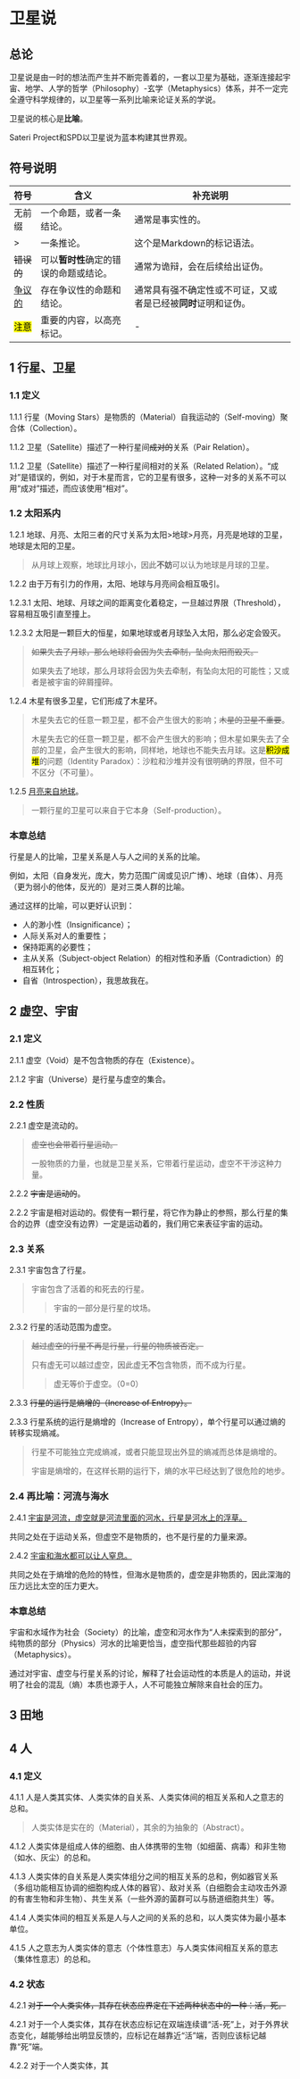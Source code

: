# 卫星说

## 总论

卫星说是由一时的想法而产生并不断完善着的，一套以卫星为基础，逐渐连接起宇宙、地学、人学的哲学（Philosophy）-玄学（Metaphysics）体系，并不一定完全遵守科学规律的，以卫星等一系列比喻来论证关系的学说。

卫星说的核心是**比喻**。

Sateri Project和SPD以卫星说为蓝本构建其世界观。

## 符号说明

|符号|含义|补充说明|
|--|--|--|
|无前缀|一个命题，或者一条结论。|通常是事实性的。|
|>|一条推论。|这个是Markdown的标记语法。|
|~~错误的~~|可以**暂时性**确定的错误的命题或结论。|通常为诡辩，会在后续给出证伪。|
|<u>争议的</u>|存在争议性的命题和结论。|通常具有强不确定性或不可证，又或者是已经被**同时**证明和证伪。|
|<mark>注意</mark>|重要的内容，以高亮标记。|-|


## 1 行星、卫星

### 1.1 定义

1.1.1 行星（Moving Stars）是物质的（Material）自我运动的（Self-moving）聚合体（Collection）。

1.1.2 卫星（Satellite）描述了一种行星间~~成对的~~关系（Pair Relation）。

1.1.2 卫星（Satellite）描述了一种行星间相对的关系（Related Relation）。“成对”是错误的，例如，对于木星而言，它的卫星有很多，这种一对多的关系不可以用“成对”描述，而应该使用“相对”。

### 1.2 太阳系内

1.2.1 地球、月亮、太阳三者的尺寸关系为太阳>地球>月亮，月亮是地球的卫星，地球是太阳的卫星。

> 从月球上观察，地球比月球小，因此**不妨**可以认为地球是月球的卫星。

1.2.2 由于万有引力的作用，太阳、地球与月亮间会相互吸引。

1.2.3.1 太阳、地球、月球之间的距离变化着稳定，一旦越过界限（Threshold），容易相互吸引直至撞上。

1.2.3.2 太阳是一颗巨大的恒星，如果地球或者月球坠入太阳，那么必定会毁灭。

> ~~如果失去了月球，那么地球将会因为失去牵制，坠向太阳而毁灭。~~
> 
> 如果失去了地球，那么月球将会因为失去牵制，有坠向太阳的可能性；又或者是被宇宙的碎屑撞碎。

1.2.4 木星有很多卫星，它们形成了木星环。

> 木星失去它的任意一颗卫星，都不会产生很大的影响；~~木星的卫星不重要~~。
> 
> 木星失去它的任意一颗卫星，都不会产生很大的影响；但木星如果失去了全部的卫星，会产生很大的影响，同样地，地球也不能失去月球。这是<mark>积沙成堆</mark>的问题（Identity Paradox）：沙粒和沙堆并没有很明确的界限，但不可不区分（不可量）。

1.2.5 <u>月亮来自地球</u>。

> 一颗行星的卫星可以来自于它本身（Self-production）。

### 本章总结

行星是人的比喻，卫星关系是人与人之间的关系的比喻。

例如，太阳（自身发光，庞大，势力范围广阔或见识广博）、地球（自体）、月亮（更为弱小的他体，反光的）是对三类人群的比喻。

通过这样的比喻，可以更好认识到：

- 人的渺小性（Insignificance）；
- 人际关系对人的重要性；
- 保持距离的必要性；
- 主从关系（Subject-object Relation）的相对性和矛盾（Contradiction）的相互转化；
- 自省（Introspection），我思故我在。

## 2 虚空、宇宙

### 2.1 定义

2.1.1 虚空（Void）是不包含物质的存在（Existence）。

2.1.2 宇宙（Universe）是行星与虚空的集合。

### 2.2 性质

2.2.1 虚空是流动的。

> ~~虚空也会带着行星运动。~~
>
> 一股物质的力量，也就是卫星关系，它带着行星运动，虚空不干涉这种力量。

2.2.2 ~~宇宙是运动的~~。

2.2.2 宇宙是相对运动的。假使有一颗行星，将它作为静止的参照，那么行星的集合的边界（虚空没有边界）一定是运动着的，我们用它来表征宇宙的运动。

### 2.3 关系

2.3.1 宇宙包含了行星。

> 宇宙包含了活着的和死去的行星。
>
> > 宇宙的一部分是行星的坟场。

2.3.2 行星的活动范围为虚空。

> ~~越过虚空的行星不再是行星，行星的物质被否定。~~
>
> 只有虚无可以越过虚空，因此虚无**不**包含物质，而不成为行星。
>
> > 虚无等价于虚空。（0=0）

2.3.3 ~~行星的运行是熵增的（Increase of Entropy）。~~

2.3.3 行星系统的运行是熵增的（Increase of Entropy），单个行星可以通过熵的转移实现熵减。

> 行星不可能独立完成熵减，或者只能显现出外显的熵减而总体是熵增的。
>
> 宇宙是熵增的，在这样长期的运行下，熵的水平已经达到了很危险的地步。

### 2.4 再比喻：河流与海水

2.4.1 <u>宇宙是河流，虚空就是河流里面的河水，行星是河水上的浮草。</u>

共同之处在于运动关系，但虚空不是物质的，也不是行星的力量来源。

2.4.2 <u>宇宙和海水都可以让人窒息。</u>

共同之处在于熵增的危险的特性，但海水是物质的，虚空是非物质的，因此深海的压力远比太空的压力更大。

### 本章总结

宇宙和水域作为社会（Society）的比喻，虚空和河水作为“人未探索到的部分”，纯物质的部分（Physics）河水的比喻更恰当，虚空指代那些超验的内容（Metaphysics）。

通过对宇宙、虚空与行星关系的讨论，解释了社会运动性的本质是人的运动，并说明了社会的混乱（熵）本质也源于人，人不可能独立解除来自社会的压力。

## 3 田地



## 4 人

### 4.1 定义

4.1.1 人是人类其实体、人类实体的自关系、人类实体间的相互关系和人之意志的总和。

> 人类实体是实在的（Material），其余的为抽象的（Abstract）。

4.1.2 人类实体是组成人体的细胞、由人体携带的生物（如细菌、病毒）和非生物（如水、灰尘）的总和。

4.1.3 人类实体的自关系是人类实体组分之间的相互关系的总和，例如器官关系（多组功能相互协调的细胞构成人体的器官）、敌对关系（白细胞会主动攻击外源的有害生物和非生物）、共生关系（一些外源的菌群可以与肠道细胞共生）等。

4.1.4 人类实体间的相互关系是人与人之间的关系的总和，以人类实体为最小基本单位。

4.1.5 人之意志为人类实体的意志（个体性意志）与人类实体间相互关系的意志（集体性意志）的总和。

### 4.2 状态

4.2.1 ~~对于一个人类实体，其存在状态应界定在下述两种状态中的一种：活，死。~~

4.2.1 对于一个人类实体，其存在状态应标记在双端连续谱“活-死”上，对于外界状态变化，越能够给出明显反馈的，应标记在越靠近“活”端，否则应该标记越靠“死”端。

4.2.2 对于一个人类实体，其